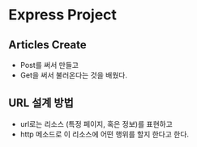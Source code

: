 # Express Project

## Articles Create
- Post를 써서 만들고
- Get을 써서 불러온다는 것을 배웠다.

## URL 설계 방법
- url로는 리소스 (특정 페이지, 혹은 정보)를 표현하고
- http 메소드로 이 리소스에 어떤 행위를 할지 한다고 한다.